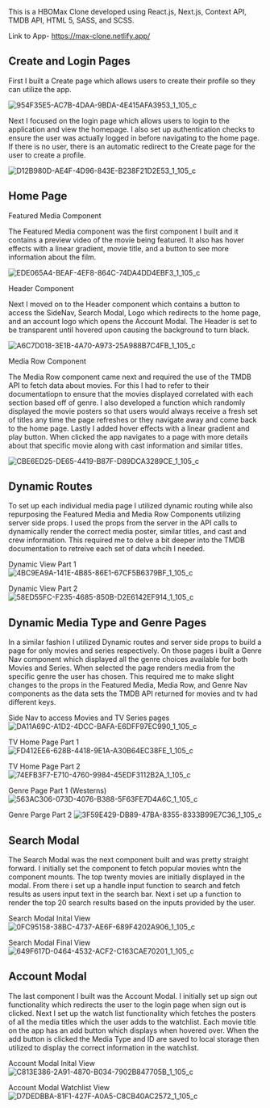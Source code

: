 This is a HBOMax Clone developed using React.js, Next.js, Context API, TMDB API, HTML 5, SASS, and SCSS.

Link to App- https://max-clone.netlify.app/

## Create and Login Pages

First I built a Create page which allows users to create their profile so they can utilize the app.

![954F35E5-AC7B-4DAA-9BDA-4E415AFA3953_1_105_c](https://github.com/Asimmons8228/hbo-clone/assets/96853510/0b556900-bbf9-4d1e-872c-7ec4f023668a)

Next I focused on the login page which allows users to login to the application and view the homepage. I also set up authentication checks to ensure the user was actually logged in before navigating to the home page. If there is no user, there is an automatic redirect to the Create page for the user to create a profile.

![D12B980D-AE4F-4D96-843E-B238F21D2E53_1_105_c](https://github.com/Asimmons8228/hbo-clone/assets/96853510/f044da6d-c74f-4d16-9403-a9649bc544ec)

## Home Page

Featured Media Component

The Featured Media component was the first component I built and it contains a preview video of the movie being featured. It also has hover effects with a linear gradient, movie title, and a button to see more information about the film.

![EDE065A4-BEAF-4EF8-864C-74DA4DD4EBF3_1_105_c](https://github.com/Asimmons8228/hbo-clone/assets/96853510/44c7c2ce-2f63-49df-84fa-8b59b08f38ce)

Header Component

Next I moved on to the Header component which contains a button to access the SideNav, Search Modal, Logo which redirects to the home page, and an account logo which opens the Account Modal. The Header is set to be transparent until hovered upon causing the background to turn black.

![A6C7D018-3E1B-4A70-A973-25A988B7C4FB_1_105_c](https://github.com/Asimmons8228/hbo-clone/assets/96853510/de00d805-66c4-4844-b21b-520f0137b6e8)

Media Row Component

The Media Row component came next and required the use of the TMDB API to fetch data about movies. For this I had to refer to their documentatiopn to ensure that the movies displayed correlated with each section based off of genre. I also developed a function which randomly displayed the movie posters so that users would always receive a fresh set of titles any time the page refreshes or they navigate away and come back to the home page. Lastly I added hover effects with a linear gradient and play button. When clicked the app navigates to a page with more details about that specific movie along with cast information and similar titles.

![CBE6ED25-DE65-4419-B87F-D89DCA3289CE_1_105_c](https://github.com/Asimmons8228/hbo-clone/assets/96853510/6aa89bb1-8992-47fe-9489-f128dd221569)

## Dynamic Routes

To set up each individual media page I utilized dynamic routing while also repurposing the Featured Media and Media Row Components utilizing server side props.
I used the props from the server in the API calls to dynamically render the correct media poster, similar titles, and cast and crew information. This required me to delve a bit deeper into the TMDB documentation to retreive each set of data whcih I needed.

Dynamic View Part 1
![4BC9EA9A-141E-4B85-86E1-67CF5B6379BF_1_105_c](https://github.com/Asimmons8228/hbo-clone/assets/96853510/2ca708ae-b181-45e6-9402-0cf95f70a923)

Dynamic View Part 2
![58ED55FC-F235-4685-850B-D2E6142EF914_1_105_c](https://github.com/Asimmons8228/hbo-clone/assets/96853510/faa6b035-3bba-40af-bcbb-6cce661395a6)

## Dynamic Media Type and Genre Pages

In a similar fashion I utilized Dynamic routes and server side props to build a page for only movies and series respectively. On those pages i built a Genre Nav component which displayed all the genre choices available for both Movies and Series. When selected the page renders media from the specific genre the user has chosen. This required me to make slight changes to the props in the Featured Media, Media Row, and Genre Nav components as the data sets the TMDB API returned for movies and tv had different keys.

Side Nav to access Movies and TV Series pages
![DA11A69C-A1D2-4DCC-BAFA-E6DFF97EC990_1_105_c](https://github.com/Asimmons8228/hbo-clone/assets/96853510/66236cb0-c1bc-436b-8d88-56c29c714059)


TV Home Page Part 1
![FD412EE6-628B-4418-9E1A-A30B64EC38FE_1_105_c](https://github.com/Asimmons8228/hbo-clone/assets/96853510/bd947891-0c9e-45dd-b8d1-9b0cc172e577)

TV Home Page Part 2
![74EFB3F7-E710-4760-9984-45EDF3112B2A_1_105_c](https://github.com/Asimmons8228/hbo-clone/assets/96853510/d669304a-40d4-465d-895c-3c173e89b9d0)

Genre Page Part 1 (Westerns)
![563AC306-073D-4076-B388-5F63FE7D4A6C_1_105_c](https://github.com/Asimmons8228/hbo-clone/assets/96853510/10218684-bce8-4850-ac60-04ce22b5ab42)

Genre Parge Part 2
![3F59E429-DB89-47BA-8355-8333B99E7C36_1_105_c](https://github.com/Asimmons8228/hbo-clone/assets/96853510/d474ce13-9411-4827-b9fd-a365382b4df1)


## Search Modal
The Search Modal was the next component built and was pretty straight forward. I initially set the component to fetch popular movies whtn the component mounts. The top twenty movies are initially displayed in the modal. From there i set up a handle input function to search and fetch results as users input text in the search bar. Next i set up a function to render the top 20 search results based on the inputs provided by the user.

Search Modal Inital View
![0FC95158-38BC-4737-AE6F-689F4202A906_1_105_c](https://github.com/Asimmons8228/hbo-clone/assets/96853510/df1780d2-20bd-488e-b5f1-1dd8e7e3c7e8)

Search Modal Final View
![649F617D-0464-4532-ACF2-C163CAE70201_1_105_c](https://github.com/Asimmons8228/hbo-clone/assets/96853510/e210f45d-b89d-4803-b589-b1065fecf415)


## Account Modal

The last component I built was the Account Modal. I initially set up sign out functionality which redirects the user to the login page when sign out is clicked. Next I set up the watch list functionality which fetches the posters of all the media titles which the user adds to the watchlist. Each movie title on the app has an add button which displays when hovered over. When the add button is clicked the Media Type and ID are saved to local storage then utilized to display the correct information in the watchlist.

Account Modal Inital View
![C813E386-2A91-4870-B034-7902B847705B_1_105_c](https://github.com/Asimmons8228/hbo-clone/assets/96853510/88bce86c-8d0c-4eda-80c5-b7b3296f2cf4)

Account Modal Watchlist View
![D7DEDBBA-81F1-427F-A0A5-C8CB40AC2572_1_105_c](https://github.com/Asimmons8228/hbo-clone/assets/96853510/91014512-b81d-42d6-8876-17829222401b)
